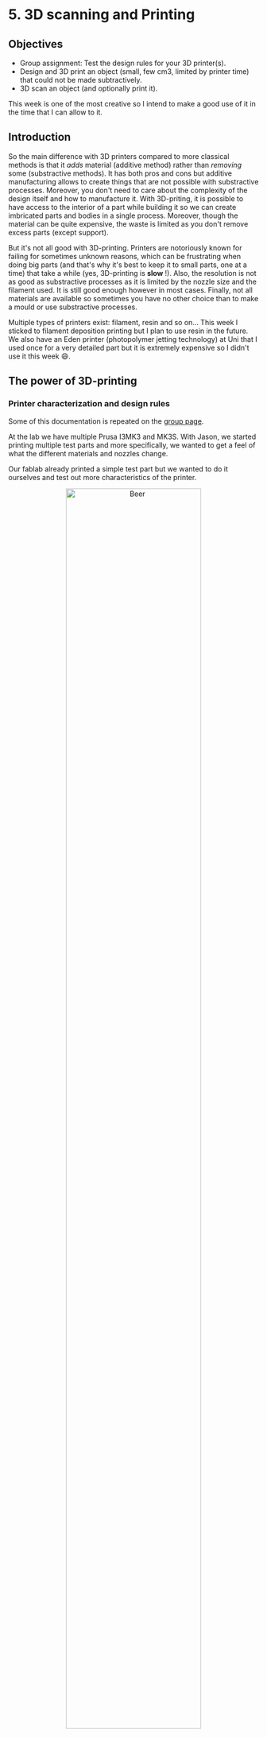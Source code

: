 # 5. 3D scanning and Printing

## Objectives

<div class="objectivePanel">
  <ul>
    <li> Group assignment: Test the design rules for your 3D printer(s). </li>
    <li> Design and 3D print an object (small, few cm3, limited by printer time)
         that could not be made subtractively. </li>
    <li>  3D scan an object (and optionally print it).</li>
  </ul>
</div>
<div class="dottedLine"></div>

This week is one of the most creative so I intend to make a good use of it in the time that I can allow to it.

## Introduction
So the main difference with 3D printers compared to more classical methods is that it _adds_ material (additive method) rather than _removing_ some (substractive methods).
It has both pros and cons but additive manufacturing allows to create things that are not possible with substractive processes. Moreover, you don't need to care about the complexity of the design itself and how to manufacture it. With 3D-priting, it is possible to have access to the interior of a part while building it so we can create imbricated parts and bodies in a single process. Moreover, though the material can be quite expensive, the waste is limited as you don't remove excess parts (except support).

But it's not all good with 3D-printing. Printers are notoriously known for failing for sometimes unknown reasons, which can be frustrating when doing big parts (and that's why it's best to keep it to small parts, one at a time) that take a while (yes, 3D-printing is **slow** !). Also, the resolution is not as good as substractive processes as it is limited by the nozzle size and the filament used. It is still good enough however in most cases. Finally, not all materials are available so sometimes you have no other choice than to make a mould or use substractive processes.

Multiple types of printers exist: filament, resin and so on... This week I sticked to filament deposition printing but I plan to use resin in the future. We also have an Eden printer (photopolymer jetting technology) at Uni that I used once for a very detailed part but it is extremely expensive so I didn't use it this week :smile:.

## The power of 3D-printing
### Printer characterization and design rules
Some of this documentation is repeated on the [group page](http://fab.academany.org/2021/labs/ulb/assignments/week06/).

At the lab we have multiple Prusa I3MK3 and MK3S. With Jason, we started printing multiple test parts and more specifically, we wanted to get a feel of what the different materials and nozzles change.

Our fablab already printed a simple test part but we wanted to do it ourselves and test out more characteristics of the printer.

<figure> <center>
  <img src="./../../img/mod05/testFablab.jpg" alt="Beer" width="80%" />
  <figcaption> Fablab's test part</figcaption>
</figure>


We found another nice [test part](https://www.thingiverse.com/thing:2656594) online that allows to test gaps, bridges, overhangs, angles, walls and so on.
We decided to print this part three times, with no support (otherwise the overhang tests do not make sense).

### PLA 0.4mm nozzle
First with a PLA filament and a 0.4mm nozzle (0.2mm resolution), 10% infill.
For the PLA, we sticked to the recommended temperature (i.e. 210°C extruder, 60°C heating plate).

<figure> <center>
  <img src="./../../img/mod05/designRules1_1.jpg" alt="Beer" width="80%" />
  <figcaption> Printing our first test part</figcaption>
</figure>

<figure> <center>
  <img src="./../../img/mod05/designRules1.jpg" alt="Beer" width="80%" />
  <figcaption> PLA, 0.4mm nozzle, 10% infill </figcaption>
</figure>

### PLA 0.6mm nozzle
Second, PLA filament, 0.6mm nozzle (0.3mm resolution), 10% infill.
Note that you actually need to specify the nozzle diameter in Prusa's settings.

<figure> <center>
  <img src="./../../img/mod05/prusaNozzleSettings.jpg" alt="Beer" width="80%" />
  <figcaption> Nozzle diameter settings</figcaption>
</figure>

The main difference with a bigger nozzle is the printing time. We went from 4h30 to 3h, a 33% reduction. On the other hand, we lose in resolution and it can especially be seen on the thin walls. We also had trouble with the bottom plate not sticking correctly to the heating plate.

<figure> <center>
  <img src="./../../img/mod05/designRules2_1.jpg" alt="Beer" width="80%" />
  <figcaption> Second test part printing</figcaption>
</figure>

<figure> <center>
  <img src="./../../img/mod05/designRules2_2.jpg" alt="Beer" width="80%" />
  <figcaption> Bottom plate not sticking !</figcaption>
</figure>

<figure> <center>
  <img src="./../../img/mod05/designRules2_3.jpg" alt="Beer" width="80%" />
  <figcaption> Printed part: overhang failed and ugly vertical towers with floating filament </figcaption>
</figure>

### PETG 0.4mm nozzle

Finally, PETG filament, 0.4mm nozzle (0.2mm resolution.), 10% infill.
PETG is PET with added glycol. It is a more rigid but more brittle material than PLA but harder to print (we had worse results than with PLA, especially due to the bottom layer not sticking correctly to the heating plate). It must be heated at a much higher temperature (260°C extruder and 80°C for the heating plate).
To help the bottom plate to stick, we added a brim but it did not do much in our case. We also tried cleaning the heating plate with acetone which helped a bit as well.

<figure> <center>
  <img src="./../../img/mod05/designRules3_1.jpg" alt="Beer" width="80%" />
  <figcaption> PETG "burns" (black color) in some places... </figcaption>
</figure>

<figure> <center>
  <img src="./../../img/mod05/designRules3_2.jpg" alt="Beer" width="80%" />
  <figcaption> black parts = burnt filament</figcaption>
</figure>

<figure> <center>
  <img src="./../../img/mod05/designRules3_3.jpg" alt="Beer" width="80%" />
  <figcaption> </figcaption>
</figure>

Overall, the PETG resulted in seemingly (not tested) more rigid part but hard to print (or at least we didn't found great settings).

### Prusa adaptive layer settings

I later found out this cool settings in recent Prusa slicer releases: the _variable layer height_. It allows to specifically set layer speed and resolution for each layer of the part. Even more interesting, it can adapt the layer settings automatically by pressing the _adaptive_ button. It can also smooth the resulting part.

<figure> <center>
  <img src="./../../img/mod05/prusaHeight.jpg" alt="prusa Height" width="80%" />
  <figcaption> Adaptive results: the greener the higher the resolution </figcaption>
</figure>


We then tested the clearance using Neil's design. Once printed, we had to remove the support with pliers and bit of hand-work, not easy but it worked !

<figure> <center>
  <img src="./../../img/mod05/clearance1.jpg" alt="prusa Height" width="80%" />
  <figcaption> The part is printed with support !</figcaption>
</figure>

<figure> <center>
  <img src="./../../img/mod05/clearance2.jpg" alt="prusa Height" width="80%" />
  <figcaption> 0.2 and 0.1mm clearance are blocked </figcaption>
</figure>

It's interesting to see that when the gaps gets too small, the support cannot be cleared and so the two parts are linked and blocked together.

### Imbricated parts: Chainmail
As an example of parts that can be constructed imbricated I decided to design (parametrically !) a chainmail. I did it in SolidWorks and printed it using PLA and a Prusa MK3 printer. My parameters were 0% infill and 0.2mm resolution (0.4mm nozzle).

<figure> <center>
  <img src="./../../img/mod05/chainMailParametric.jpg" alt="prusa Height" width="80%" />
  <figcaption> Emphasis on parametric design ! </figcaption>
</figure>

<figure> <center>
  <img src="./../../img/mod05/mail.jpg" alt="prusa Height" width="80%" />
  <figcaption> A single mail </figcaption>
</figure>

<figure> <center>
  <img src="./../../img/mod05/chainMailLinearPattern.jpg" alt="prusa Height" width="80%" />
  <figcaption> Once a mail is done, I use the linear pattern feature to "chain" them</figcaption>
</figure>

<figure> <center>
  <img src="./../../img/mod05/chainMailLinearPattern2.jpg" alt="prusa Height" width="80%" />
  <figcaption> The first line of chainmail </figcaption>
</figure>

<figure> <center>
  <img src="./../../img/mod05/chainMailLinearPattern3.jpg" alt="prusa Height" width="80%" />
  <figcaption> Second dimension </figcaption>
</figure>

<figure> <center>
  <img src="./../../img/mod05/chainMailFinished.jpg" alt="prusa Height" width="80%" />
  <figcaption> My little chainmail</figcaption>
</figure>

<figure> <center>
  <img src="./../../img/mod05/chainMail.jpg" alt="prusa Height" width="80%" />
  <figcaption> Printed </figcaption>
</figure>

The amazing thing with this is that I could simply export my SolidWorks file to STL and print it as is ! A single print !

<video width="640" height="480" autoplay loop>
  <source src="./../../img/mod05/chainMail.mp4" type="video/mp4">
Your browser does not support the video tag.
</video>

The mails do not stick to each other! Perfect :smile:

### Solving my needs: my bike handlebar tape holder
Being able to 3D-print also means that I do not need to buy small, specific parts from manufacturers. In particular, I fell from my bike a few weeks ago (damn ice) and lost a holder for my handlebar tape...

<figure> <center>
  <img src="./../../img/mod05/guidoline.jpg" alt="prusa Height" width="80%" />
  <figcaption> The lost holder and what it should look like </figcaption>
</figure>

So I decided to unmount the one I still have, measure it and print a new one !

<figure> <center>
  <img src="./../../img/mod05/guidoline2.jpg" alt="prusa Height" width="80%" />
  <figcaption> looks like they just put duct tape on my cheap bike /figcaption>
</figure>

So after the measurements: time to design !

<figure> <center>
  <img src="./../../img/mod05/guidolineHolder.jpg" alt="prusa Height" width="80%" />
  <figcaption> Just like the original, but even better ! /figcaption>
</figure>

<figure> <center>
  <img src="./../../img/mod05/guidolineCura.jpg" alt="prusa Height" width="80%" />
  <figcaption> Printing with brim and no support, hoping that the bridge is short enough /figcaption>
</figure>

I was a bit scared about the printing as I didn't really know if I needed support... Eventually all went well as the bridge was short enough and the overhang on the border was also short enough. Some filaments were a bit ugly under the dome but I don't care.

<figure> <center>
  <img src="./../../img/mod05/guidolinePrinted.jpg" alt="prusa Height" width="80%" />
  <figcaption> My new holder !</figcaption>
</figure>

<figure> <center>
  <img src="./../../img/mod05/guidolineInBike.jpg" alt="prusa Height" width="80%" />
  <figcaption> That fits nicely !</figcaption>
</figure>


### PVA: the soluble filament
PVA is a type of filament that has the property to be soluble in water. That makes it good for two things:

1. Printing support that can be easily removed, even inside the part by just plunging the part in water for a few hours.
2. Make an inner mold for single-cast.

I used it in the past for the latter reason and here is what I obtained.

<figure> <center>
  <img src="./../../img/mod05/twoPiecesMold.jpg" alt="Beer" width="80%" />
  <figcaption> Initial plan: two half hollow spheres</figcaption>
</figure>

<figure> <center>
  <img src="./../../img/mod05/singlePieceMold.jpg" alt="Beer" width="80%" />
  <figcaption> An outer mold in PLA and an inner mold in PVA </figcaption>
</figure>

<figure> <center>
  <img src="./../../img/mod05/PhantomWithSolubleFilament.jpg" alt="Beer" width="80%" />
  <figcaption> Final result: an hollow sphere in silicone done in a single mold </figcaption>
</figure>


## 3D-scanning

### 3D sense
At our lab, we have a 3D sense. Unfortunately, the company manufacturing it went bankrupt and the software isn't available anymore. Bad luck.

<figure> <center>
  <img src="./../../img/mod05/3DSense.jpg" alt="3DSense" width="80%" />
  <figcaption> Can't use it </figcaption>
</figure>

### Quentin's scanner and a Pig
The great news on the other hand is that [Quentin Bolsee's final project](http://fabacademy.org/2020/labs/ulb/students/quentin-bolsee/#final-project) is a photogrammetry 3D scanner.
It is extremely well done and yields very nice results. I decided to learn how to use it and scan a piggy toy.

It works with an ESP32-CAM mounted on a CNC cut platform. The object to scan rotates on a plates with the help of two motors and the whole system is controlled with the ESP and an ATTiny412.

<figure> <center>
  <img src="./../../img/mod05/quentinScan.jpg" alt="3DSense" width="80%" />
  <figcaption> Quentin's final project</figcaption>
</figure>

The device can be used and controlled through a web page and HTTP requests.

<figure> <center>
  <img src="./../../img/mod05/scanInterface.jpg" alt="3DSense" width="80%" />
  <figcaption> Web interface </figcaption>
</figure>

Before launching the automatic acquisition, I first homed the device and then I took some pics to visualize the illumination in the room and adjust the exposition time. I then tweaked the Python script to get exactly 100 pictures (20 different azimuths, 5 elevations). The code is available at the bottom of the page in the design files. Note that it requires Numpy, tqdm and open-cv.
`pip install tqdm` `pip install numpy` `pip install opencv-contrib-python`

<figure> <center>
  <img src="./../../img/mod05/scan1.jpg" alt="3DSense" width="80%" />
  <figcaption></figcaption>
</figure>

<figure> <center>
  <img src="./../../img/mod05/scan2.jpg" alt="3DSense" width="80%" />
  <figcaption></figcaption>
</figure>

<figure> <center>
  <img src="./../../img/mod05/scan3.jpg" alt="3DSense" width="80%" />
  <figcaption></figcaption>
</figure>

About one hour later, I finally have my 100 pictures. I can then import them in a photogrammetry software and see the result !
First, I tried to use [Meshroom](https://alicevision.org/#meshroom) (AliceVision) which is free ! Note that Meshroom uses your GPU for the computation so best to have a nice desktop configuration. For an unknown reason, my GPU was not used a lot though but my CPU was running at full power for at least 30 minutes !

<figure> <center>
  <img src="./../../img/mod05/meshroom.jpg" alt="3DSense" width="80%" />
  <figcaption> Drag and drop your images and click on start !</figcaption>
</figure>

<figure> <center>
  <img src="./../../img/mod05/pigMeshroom.jpg" alt="3DSense" width="80%" />
  <figcaption> The final result with the estimated camera positions</figcaption>
</figure>

Once done, you can simply open the workign directory folder and the .obj will gently sit there ready to be used !
<figure> <center>
  <img src="./../../img/mod05/pigFinishedMeshroom.jpg" alt="3DSense" width="80%" />
  <figcaption> End result !</figcaption>
</figure>


I then downloaded [Autodesk Recap Pro](https://www.autodesk.com/products/recap/overview?plc=RECAP&term=1-YEAR&support=ADVANCED&quantity=1). The software is extremely powerful and is capable of generating 3D model based on at least 30 images with a maximum of a 100 per project. These images can be simply taken with a smartphone camera without even needing to be in precise spatial positions. It is unfortunately pricey but a free-trial exists and just like (almost) all Autodesk's products, it's free if you have an .edu mail address.

 Recap will then try to reconstruct the point clouds in 3D and you can then slice or adjust the model before exporting it.
 The big advantage of Recap is the fact that the computing is done in the cloud ! No need for a graphics card :smile:

!!!notes
    .edu account have a limited queue so waiting time is between 2-12hours, no need to panic neither to leave your laptop on, as it is processed online ;)


I was first not really convinced by the software capabilities so I took bad photos (no attention to lighting, blur or 3D completeness) of a bottle of beer. Surprisingly, the results were good !

The Edit-> 'Slice and Fill' option allowed to slice the object from the environment and I ended up with this:

<figure> <center>
  <img src="./../../img/mod05/beer.jpg" alt="Beer" width="50%" />
  <figcaption> A belgian beer !</figcaption>
</figure>


I then imported my pig pictures and here is the result.
<figure> <center>
  <img src="./../../img/mod05/piggyRecap.jpg" alt="Beer" width="50%" />
  <figcaption> Impressive ! </figcaption>
</figure>

Obviously some of the device still remains on the picture but with the edit tools available in Recap I could quickly remove them !
<figure> <center>
  <img src="./../../img/mod05/slice.jpg" alt="Beer" width="100%" />
  <figcaption> </figcaption>
</figure>

<figure> <center>
  <img src="./../../img/mod05/pigFinished.jpg" alt="Beer" width="100%" />
  <figcaption> With a bit more work with the lasso tool </figcaption>
</figure>

With the lasso tool and the diagnostic tool I could remove the last bits and fill all the holes in the design. It is not perfect but still a very nice result !

<figure> <center>
  <img src="./../../img/mod05/pigErrors.jpg" alt="Beer" width="100%" />
  <figcaption></figcaption>
</figure>


<iframe allowfullscreen webkitallowfullscreen width="640" height="480" frameborder="0" seamless src="https://p3d.in/e/AB80R"></iframe>


I could then export it as an STL before printing it !

<figure> <center>
  <img src="./../../img/mod05/pigPrinted.jpg" alt="Beer" width="100%" />
  <figcaption></figcaption>
</figure>



All in all, Recap has the advantage of running in the cloud but the waiting queue can be a bit bothersome. On the other hand, meshroom is free and runs locally on your computer.
The end results are pretty much similar but Meshroom has more options to play with (intrinsic camera matrices, changing the nodes in the graph editor to alter the results, ...) so I guess it is more powerful.

### Scanning my colleagues

I then tried to scan the head of my colleague Adrien. I used a video from my phone, captured at 30fps; 1920x1080 pixels and then used ffmpeg to extract all frames as single .jpg files.

Since Recap is limited to 100 photos per project though, I first had to reduce the number of frames.

Given that I had an initial 20 seconds videos (596 frames exactly), I reduced my video to 5 fps before extracting the frames:

`ffmpeg -i Adrien.mp4 -filter:v fps=5 AdrienLowRate.mp4`

And I ended up with exactly 99 frames:

`ffmpeg -i AdrienLowRate.mp4 thumb%04d.jpg`


<video width="640" height="480" autoplay loop>
  <source src="./../../img/mod05/adrienCompressed.mp4" type="video/mp4">
Your browser does not support the video tag.
</video>

<center> **Thank you Adrien !** </center>

Well... **It failed** (absolutely nothing but a ball of unusable texture). I think this may be because some of the pictures did not capture its entire face and maybe the background was too uneven. I'll try again.

I then simply took some pictures of my father's head (about 30 pictures) and it actually worked way better. Now the back of the head was very inaccurate because of the hair but the front of is face is actually quite impressive:

<iframe allowfullscreen webkitallowfullscreen width="640" height="480" frameborder="0" seamless src="https://p3d.in/e/uDB2F"></iframe>


Finally, I tried the same on two of my other colleagues: Max and Gilles.
For both of them, the video method worked a bit better but with a big artifact probably because of their hair.
<figure> <center>
  <img src="./../../img/mod05/gillesVid.jpg" alt="Beer" width="100%" />
  <figcaption></figcaption>
</figure>

<figure> <center>
  <img src="./../../img/mod05/maxVid.jpg" alt="Beer" width="100%" />
  <figcaption></figcaption>
</figure>

I then tried using only pictures taken with my phone and that yielded better results !

<figure> <center>
  <img src="./../../img/mod05/maxPics.jpg" alt="Beer" width="100%" />
  <figcaption></figcaption>
</figure>


### Modifying the mesh
I then wanted to play with the mesh a bit and the sculpting options in Recap are quite limited. I installed [MeshMixer](https://www.meshmixer.com/), another Autodesk product.
I first tried to place my father's head on a headstand to deal with the issues at the back of his head. I first used a smoothing Brush to smooth the mesh and made a solid out of the result to close the gaps. Different options are available (accurate, fast, sharp edges preservation, ...). Reducing the cell size to a minimum gives the best result and preserves the initial slight bumps and such. I then followed this [Meshmixer tutorial](https://knowledge.autodesk.com/search-result/caas/screencast/Main/Details/6abcc8c1-536a-4e80-bce4-5391468a774f.html) to append and mix multiple meshes and objects.

| Illustrations     | Description     |
| :------------- | :------------- |
| ![](./../img/mod05/mixer1.jpg)| To move the head: edit -> transform, clicking on the center square for scaling|
| ![](./../img/mod05/mixer2.jpg)| Select (++s++ key) then brush to select and b to smooth the boundary |
| ![](./../img/mod05/mixer3.jpg)| Then x to delete|
| ![](./../img/mod05/mixer4.jpg)| Do the same for the headstand|
| ![](./../img/mod05/mixer5.jpg)| ++shift++ click to select both then combine
|
| ![](./../img/mod05/mixer6.jpg)|++s++ then double left click to select the whole boundary Edit -> join
|
| ![](./../img/mod05/mixer7.jpg)|Then brush to shrink smooth everything|
| ![](./../img/mod05/mixer8.jpg)|Export to STL|


You can then print the resulting STL !
<figure> <center>
  <img src="./../../img/mod05/printedHead.jpg" alt="Beer" width="100%" />
  <figcaption> The final result for my father's head</figcaption>
</figure>

## Making a chess piece
I redid the same step as above but this time with a [Bishop](https://www.thingiverse.com/thing:4704614) STL I found online.
I ended with an almost nice bishop with my colleague's head !
I plan to do the whole department in the coming months !

<figure> <center>
  <img src="./../../img/mod05/maxBishop.jpg" alt="Beer" width="100%" />
  <figcaption></figcaption>
</figure>

<figure> <center>
  <img src="./../../img/mod05/maxBishopPrinted.jpg" alt="Beer" width="100%" />
  <figcaption></figcaption>
</figure>

## To go further
I would like to use a resin 3D-printer to make other parts and compare the results.
I plan to finish my chess game whenever I got time.
I want to implement OctoPrint on my Uni's printers to be able to print from everywhere in the building and monitor the printing.
Play with the independent layer settings in Prusa to optimize my printing time.
Test infill patterns mechanical anisotropy to make structures that are rigid in a direction and deformable in another one.

## My design files
:material-download-box: [My Design files](https://gitlab.fabcloud.org/academany/fabacademy/2021/labs/ulb/students/maxime-verstraeten/-/raw/master/docs/files/mod05.zip)
